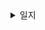 <details>
<summary>일지</summary>
<div markdown="1">       
  - 1월 27일: 04, 05, 06, 07 정리 완료
</div>
</details>
